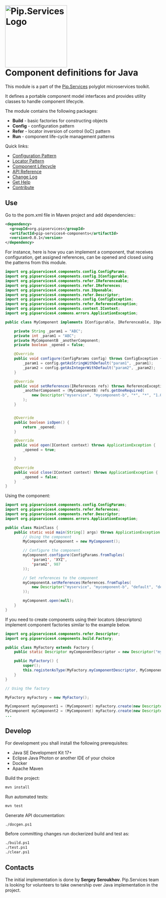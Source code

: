 # <img src="https://uploads-ssl.webflow.com/5ea5d3315186cf5ec60c3ee4/5edf1c94ce4c859f2b188094_logo.svg" alt="Pip.Services Logo" width="200"> <br/> Component definitions for Java

This module is a part of the [Pip.Services](http://pipservices.org) polyglot microservices toolkit.

It defines a portable component model interfaces and provides utility classes to handle component lifecycle.

The module contains the following packages:
- **Build** - basic factories for constructing objects
- **Config** - configuration pattern
- **Refer** - locator inversion of control (IoC) pattern
- **Run** - component life-cycle management patterns

<a name="links"></a> Quick links:

* [Configuration Pattern](http://docs.pipservices.org/toolkit/getting_started/configurations/)
* [Locator Pattern](http://docs.pipservices.org/toolkit/recipes/component_references/)
* [Component Lifecycle](http://docs.pipservices.org/toolkit/recipes/component_lifecycle/)
* [API Reference](https://pip-services4-java.github.io/pip-services4-components-java/)
* [Change Log](CHANGELOG.md)
* [Get Help](http://docs.pipservices.org/get_help/)
* [Contribute](http://docs.pipservices.org/contribute/)

## Use

Go to the pom.xml file in Maven project and add dependencies::
```xml
<dependency>
  <groupId>org.pipservices</groupId>
  <artifactId>pip-services4-components</artifactId>
  <version>0.0.1</version>
</dependency>
```

For instance, here is how you can implement a component, that receives configuration, get assigned references,
can be opened and closed using the patterns from this module.

```java
import org.pipservices4.components.config.ConfigParams;
import org.pipservices4.components.config.IConfigurable;
import org.pipservices4.components.refer.IReferenceable;
import org.pipservices4.components.refer.IReferences;
import org.pipservices4.components.run.IOpenable;
import org.pipservices4.components.refer.Descriptor;
import org.pipservices4.components.config.ConfigException;
import org.pipservices4.components.refer.ReferenceException;
import org.pipservices4.components.context.IContext;
import org.pipservices4.commons.errors.ApplicationException;

public class MyComponent implements IConfigurable, IReferenceable, IOpenable {

    private String _param1 = "ABC";
    private int _param1 = "ABC";
    private MyComponentB _anotherComponent;
    private boolean _opened = false;

    @Override
    public void configure(ConfigParams config) throws ConfigException {
        _param1 = config.getAsStringWithDefault("param1", _param1);
        _param2 = config.getAsIntegerWithDefault("param2", _param2);
    }

    @Override
    public void setReferences(IReferences refs) throws ReferenceException, ConfigException {
        _anotherComponent = (MyComponentB) refs.getOneRequired(
            new Descriptor("myservice", "mycomponent-b", "*", "*", "1.0")
        );
    }


    @Override
    public boolean isOpen() {
        return _opened;
    }

    @Override
    public void open(IContext context) throws ApplicationException {
        _opened = true;

    }

    @Override
    public void close(IContext context) throws ApplicationException {
        _opened = false;
    }
}


```

Using the component:

```java
import org.pipservices4.components.config.ConfigParams;
import org.pipservices4.components.refer.References;
import org.pipservices4.components.refer.Descriptor;
import org.pipservices4.commons.errors.ApplicationException;

public class MainClass {
    public static void main(String[] args) throws ApplicationException {
        // Using the component
        MyComponent myComponent = new MyComponent();

        // Configure the component
        myComponent.configure(ConfigParams.fromTuples(
            'param1', 'XYZ',
            'param2', 987
        ));

        // Set references to the component
        myComponentA.setReferences(References.fromTuples(
            new Descriptor("myservice", "mycomponent-b", "default", "default", "1.0",) myComponentB
        ));

        myComponent.open(null);
    }
}
```

If you need to create components using their locators (descriptors) implement
component factories similar to the example below.

```java
import org.pipservices4.components.refer.Descriptor;
import org.pipservices4.components.build.Factory;

public class MyFactory extends Factory {
    public static Descriptor myComponentDescriptor = new Descriptor("myservice", "mycomponent", "default", "*", "1.0");

    public MyFactory() {
        super();
        this.registerAsType(MyFactory.myComponentDescriptor, MyComponent.class);
    }
}

// Using the factory

MyFactory myFactory = new MyFactory();

MyComponent myComponent1 = (MyComponent) myFactory.create(new Descriptor("myservice", "mycomponent", "default", "myComponent1", "1.0"));
MyComponent myComponent2 = (MyComponent) myFactory.create(new Descriptor("myservice", "mycomponent", "default", "myComponent2", "1.0"));
...
```

## Develop

For development you shall install the following prerequisites:
* Java SE Development Kit 17+
* Eclipse Java Photon or another IDE of your choice
* Docker
* Apache Maven

Build the project:
```bash
mvn install
```

Run automated tests:
```bash
mvn test
```

Generate API documentation:
```bash
./docgen.ps1
```

Before committing changes run dockerized build and test as:
```bash
./build.ps1
./test.ps1
./clear.ps1
```

## Contacts

The initial implementation is done by **Sergey Seroukhov**. Pip.Services team is looking for volunteers to 
take ownership over Java implementation in the project.
